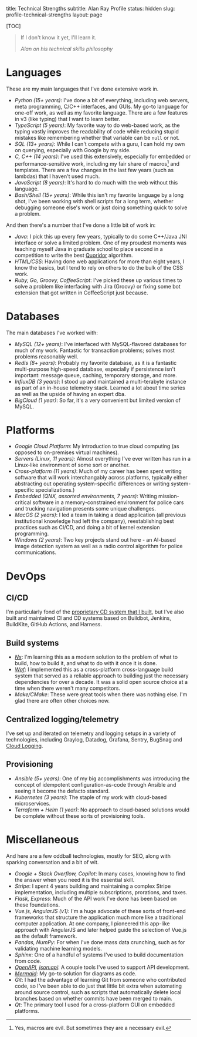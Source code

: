 title: Technical Strengths
subtitle: Alan Ray Profile
status: hidden
slug: profile-technical-strengths
layout: page

[TOC]

> If I don't know it yet, I'll learn it.
>
> _Alan on his technical skills philosophy_

# Languages

These are my main languages that I've done extensive work in.

* _Python (15+ years)_: I've done a bit of everything, including web servers, meta programming, C/C++ interfaces, and GUIs. My go-to language for one-off work, as well as my favorite language. There are a few features in v3 (like typing) that I want to learn better.
* _TypeScript (5 years)_: My favorite way to do web-based work, as the typing vastly improves the readability of code while reducing stupid mistakes like remembering whether that variable can be `null` or not.
* _SQL (13+ years)_: While I can't compete with a guru, I can hold my own on querying, especially with Google by my side.
* _C, C++ (14 years)_: I've used this extensively, especially for embedded or performance-sensitive work, including my fair share of macros[^macros] and templates. There are a few changes in the last few years (such as lambdas) that I haven't used much.
* _JavaScript (8 years)_: It's hard to do much with the web without this language.
* _Bash/Shell (15+ years)_: While this isn't my favorite language by a long shot, I've been working with shell scripts for a long term, whether debugging someone else's work or just doing something quick to solve a problem.

[^macros]: Yes, macros are evil. But sometimes they are a necessary evil.

And then there's a number that I've done a little bit of work in:

* _Java_: I pick this up every few years, typically to do some C++/Java JNI interface or solve a limited problem. One of my proudest moments was teaching myself Java in graduate school to place second in a competition to write the best [Quoridor](https://en.wikipedia.org/wiki/Quoridor) algorithm.
* _HTML/CSS_: Having done web applications for more than eight years, I know the basics, but I tend to rely on others to do the bulk of the CSS work.
* _Ruby, Go, Groovy, CoffeeScript_: I've picked these up various times to solve a problem like interfacing with Jira (Groovy) or fixing some bot extension that got written in CoffeeScript just because.

# Databases

The main databases I've worked with:

* _MySQL (12+ years)_: I've interfaced with MySQL-flavored databases for much of my work. Fantastic for transaction problems; solves most problems reasonably well.
* _Redis (8+ years)_: Probably my favorite database, as it is a fantastic multi-purpose high-speed database, especially if persistence isn't important: message queue, caching, temporary storage, and more.
* _InfluxDB (3 years)_: I stood up and maintained a multi-terabyte instance as part of an in-house telemetry stack. Learned a lot about time series as well as the upside of having an expert dba.
* _BigCloud (1 year)_: So far, it's a very convenient but limited version of MySQL.

# Platforms

* _Google Cloud Platform_: My introduction to true cloud computing (as opposed to on-premises virtual machines).
* _Servers (Linux, 11 years)_: Almost everything I've ever written has run in a Linux-like environment of some sort or another.
* _Cross-platform (11 years)_: Much of my career has been spent writing software that will work interchangably across platforms, typically either abstracting out operating system-specific differences or writing system-specific specializations.)
* _Embedded (QNX, assorted environments, 7 years)_: Writing mission-critical software in a memory-constrained environment for police cars and trucking navigation presents some unique challenges.
* _MacOS (2 years)_: I led a team in taking a dead application (all previous institutional knowledge had left the company), reestablishing best practices such as CI/CD, and doing a bit of kernel extension programming.
* _Windows (2 years)_: Two key projects stand out here - an AI-based image detection system as well as a radio control algorithm for police communications.

# DevOps

## CI/CD

I'm particularly fond of the [proprietary CD system that I built](./unlinked.md), but I've also built and maintained CI and CD systems based on Buildbot, Jenkins, BuildKite, GitHub Actions, and Harness.

## Build systems

* _[Nx](https://nx.dev/)_: I'm learning this as a modern solution to the problem of what to build, how to build it, and what to do with it once it is done.
* _[Waf](https://waf.io/book/)_: I implemented this as a cross-platform cross-language build system that served as a reliable approach to building just the necessary dependencies for over a decade. It was a solid open source choice at a time when there weren't many competitors.
* _Make/CMake_: These were great tools when there was nothing else. I'm glad there are often other choices now.

## Centralized logging/telemetry

I've set up and iterated on telemetry and logging setups in a variety of technologies, including Graylog, Datadog, Grafana, Sentry, BugSnag and [Cloud Logging](https://cloud.google.com/logging?hl=en).

## Provisioning

* _Ansible (5+ years)_: One of my big accomplishments was introducing the concept of idempotent configuration-as-code through Ansible and seeing it become the defacto standard.
* _Kubernetes (3 years)_: The staple of my work with cloud-based microservices.
* _Terraform + Helm (1 year)_: No approach to cloud-based solutions would be complete without these sorts of provisioning tools.

# Miscellaneous

And here are a few oddball technologies, mostly for SEO, along with sparking conversation and a bit of wit.

* _Google + Stack Overflow, Copilot_: In many cases, knowing how to find the answer when you need it is the essential skill.
* _Stripe_: I spent 4 years building and maintaining a complex Stripe implementation, including multiple subscriptions, prorations, and taxes.
* _Flask, Express_: Much of the API work I've done has been based on these foundations.
* _Vue.js, AngularJS (v1)_: I'm a huge advocate of these sorts of front-end frameworks that structure the application much more like a traditional computer application. At one company, I pioneered this app-like approach with AngularJS and later helped guide the selection of Vue.js as the default framework.
* _Pandas, NumPy_: For when I've done mass data crunching, such as for validating machine learning models.
* _Sphinx_: One of a handful of systems I've used to build documentation from code.
* _[OpenAPI](https://www.openapis.org/), [json:api](https://jsonapi.org/)_: A couple tools I've used to support API development.
* _[Mermaid](https://mermaid.js.org/)_: My go-to solution for diagrams as code.
* _Git_: I had the advantage of learning Git from someone who contributed code, so I've been able to do just that little bit extra when automating around source control, such as scripts that automatically delete local branches based on whether commits have been merged to main.
* _Qt_: The primary tool I used for a cross-platform GUI on embedded platforms.
